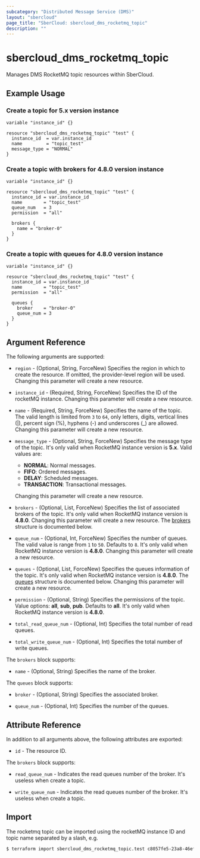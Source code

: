 ```yaml
---
subcategory: "Distributed Message Service (DMS)"
layout: "sbercloud"
page_title: "SberCloud: sbercloud_dms_rocketmq_topic"
description: ""
---
```


# sbercloud_dms_rocketmq_topic

Manages DMS RocketMQ topic resources within SberCloud.

## Example Usage

### Create a topic for 5.x version instance

```hcl
variable "instance_id" {}

resource "sbercloud_dms_rocketmq_topic" "test" {
  instance_id  = var.instance_id
  name         = "topic_test"
  message_type = "NORMAL"
}
```

### Create a topic with brokers for 4.8.0 version instance

```hcl
variable "instance_id" {}

resource "sbercloud_dms_rocketmq_topic" "test" {
  instance_id = var.instance_id
  name        = "topic_test"
  queue_num   = 3
  permission  = "all"

  brokers {
    name = "broker-0"
  }
}
```

### Create a topic with queues for 4.8.0 version instance

```hcl
variable "instance_id" {}

resource "sbercloud_dms_rocketmq_topic" "test" {
  instance_id = var.instance_id
  name        = "topic_test"
  permission  = "all"

  queues {
    broker    = "broker-0"
    queue_num = 3
  }
}
```

## Argument Reference

The following arguments are supported:

* `region` - (Optional, String, ForceNew) Specifies the region in which to create the resource.
  If omitted, the provider-level region will be used. Changing this parameter will create a new resource.

* `instance_id` - (Required, String, ForceNew) Specifies the ID of the rocketMQ instance.
  Changing this parameter will create a new resource.

* `name` - (Required, String, ForceNew) Specifies the name of the topic.  
  The valid length is limited from `3` to `64`, only letters, digits, vertical lines (|), percent sign (%), hyphens (-)
  and underscores (_) are allowed.
  Changing this parameter will create a new resource.

* `message_type` - (Optional, String, ForceNew) Specifies the message type of the topic.
  It's only valid when RocketMQ instance version is **5.x**. Valid values are:
  + **NORMAL**: Normal messages.
  + **FIFO**: Ordered messages.
  + **DELAY**: Scheduled messages.
  + **TRANSACTION**: Transactional messages.

  Changing this parameter will create a new resource.

* `brokers` - (Optional, List, ForceNew) Specifies the list of associated brokers of the topic.
  It's only valid when RocketMQ instance version is **4.8.0**.
  Changing this parameter will create a new resource.
  The [brokers](#DmsRocketMQTopic_BrokerRef) structure is documented below.

* `queue_num` - (Optional, Int, ForceNew) Specifies the number of queues.  
  The valid value is range from `1` to `50`. Defaults to `8`.
  It's only valid when RocketMQ instance version is **4.8.0**.
  Changing this parameter will create a new resource.

* `queues` - (Optional, List, ForceNew) Specifies the queues information of the topic.
  It's only valid when RocketMQ instance version is **4.8.0**.
  The [queues](#DmsRocketMQTopic_QueueRef) structure is documented below.
  Changing this parameter will create a new resource.

* `permission` - (Optional, String) Specifies the permissions of the topic.
  Value options: **all**, **sub**, **pub**. Defaults to **all**.
  It's only valid when RocketMQ instance version is **4.8.0**.

* `total_read_queue_num` - (Optional, Int) Specifies the total number of read queues.

* `total_write_queue_num` - (Optional, Int) Specifies the total number of write queues.

<a name="DmsRocketMQTopic_BrokerRef"></a>
The `brokers` block supports:

* `name` - (Optional, String) Specifies the name of the broker.

<a name="DmsRocketMQTopic_QueueRef"></a>
The `queues` block supports:

* `broker` - (Optional, String) Specifies the associated broker.

* `queue_num` - (Optional, Int) Specifies the number of the queues.

## Attribute Reference

In addition to all arguments above, the following attributes are exported:

* `id` - The resource ID.

<a name="DmsRocketMQTopic_BrokerRef"></a>
  The `brokers` block supports:

* `read_queue_num` - Indicates the read queues number of the broker. It's useless when create a topic.

* `write_queue_num` - Indicates the read queues number of the broker. It's useless when create a topic.

## Import

The rocketmq topic can be imported using the rocketMQ instance ID and topic name separated by a slash, e.g.

```bash
$ terraform import sbercloud_dms_rocketmq_topic.test c8057fe5-23a8-46ef-ad83-c0055b4e0c5c/topic_1
```
